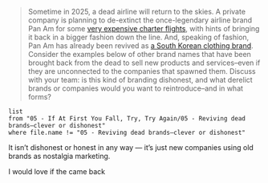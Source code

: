 > Sometime in 2025, a dead airline will return to the skies. A private company is planning to de-extinct the once-legendary airline brand Pan Am for some [very expensive charter flights](https://www.aerotime.aero/articles/pan-am-revival-tour-flights-2025), with hints of bringing it back in a bigger fashion down the line. And, speaking of fashion, Pan Am has already been revived as [a South Korean clothing brand](https://insideretail.asia/2022/08/31/onetime-airline-pan-am-reimagined-in-south-korea-as-a-lifestyle-brand/). Consider the examples below of other brand names that have been brought back from the dead to sell new products and services–even if they are unconnected to the companies that spawned them. Discuss with your team: is this kind of branding dishonest, and what derelict brands or companies would you want to reintroduce–and in what forms?

```dataview
list
from "05 - If At First You Fall, Try, Try Again/05 - Reviving dead brands—clever or dishonest"
where file.name != "05 - Reviving dead brands—clever or dishonest"
```

<!-- 
A lot of stuff was very useful for this, like:

 - crunchbase.com
 - sec.gov
 - uspto.gov
 - tmsearch.uspto.gov
 - you get the idea

But I’m not sure I should be reading business reports here, so this might be a waste of time. 
-->

It isn’t dishonest or honest in any way — it’s just new companies using old brands as nostalgia marketing. 

I would love if the []() came back